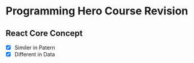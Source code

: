 # Programming Hero Course Revision

## React Core Concept
- [x] Similer in Patern 
- [x] Different in Data